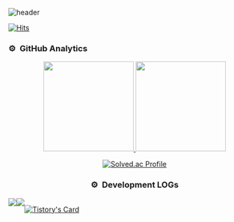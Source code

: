 ![header](https://capsule-render.vercel.app/api?type=waving&color=auto&height=300&section=header&text=dduneon&fontSize=90&animation=fadeIn&fontAlignY=38&desc=Welcome%20to%20JUNHYEON's%20GitHub!&descAlignY=51&descAlign=62)

[![Hits](https://hits.seeyoufarm.com/api/count/incr/badge.svg?url=https%3A%2F%2Fgithub.com%2Fdduneon&count_bg=%2379C83D&title_bg=%23555555&icon=&icon_color=%23E7E7E7&title=hits&edge_flat=false)](https://hits.seeyoufarm.com)

### ⚙️ &nbsp;GitHub Analytics

<p align="center">
<a href="https://github.com/dduneon">
  <img height="180em" src="https://github-readme-stats-eight-theta.vercel.app/api?username=dduneon&show_icons=true&theme=algolia&include_all_commits=true&count_private=true"/>
  <img height="180em" src="https://github-readme-stats-eight-theta.vercel.app/api/top-langs/?username=dduneon&layout=compact&langs_count=8&theme=algolia"/>
</a>
</p>

<div align="center">
  
[![Solved.ac Profile](http://mazassumnida.wtf/api/v2/generate_badge?boj=xpe12)](https://solved.ac/xpe12/)
<div>

### ⚙️ &nbsp;Development LOGs



<div style="display:flex; flex-direction:row;" align="center">
    <a href="https://dduneon.tistory.com">
        <img src="https://img.shields.io/badge/Tistory-000000?style=for-the-badge&logo=Tistory&logoColor=white"> 
    </a>
    <a href="https://xpexpe.notion.site/efd52cc45b584be1aed54ea3fde188a6">
        <img src="https://img.shields.io/badge/Notion-9999FF?style=for-the-badge&logo=Notion&logoColor=white"> 
    </a>
  
[![Tistory's Card](https://github-readme-tistory-card.vercel.app/api?name=dduneon&theme=default)](https://dduneon.tistory.com)
</div><br>
